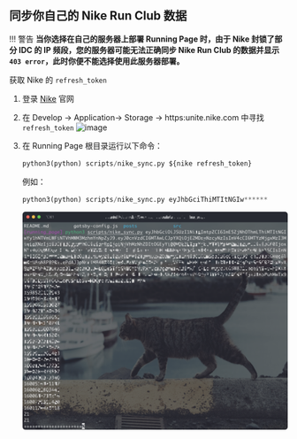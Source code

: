 ## 同步你自己的 Nike Run Club 数据

!!! 警告
	**当你选择在自己的服务器上部署 Running Page 时，由于 Nike 封锁了部分 IDC 的 IP 频段，您的服务器可能无法正确同步 Nike Run Club 的数据并显示 `403 error`，此时你便不能选择使用此服务器部署。**
	
获取 Nike 的 `refresh_token`

1. 登录 [Nike](https://www.nike.com) 官网
2. 在 Develop -> Application-> Storage -> https:unite.nike.com 中寻找 `refresh_token` 
![image](https://user-images.githubusercontent.com/15976103/94448123-23812b00-01dd-11eb-8143-4b0839c31d90.png)
3. 在 Running Page 根目录运行以下命令：

    ```python
    python3(python) scripts/nike_sync.py ${nike refresh_token}
    ```

    例如：

    ```python
    python3(python) scripts/nike_sync.py eyJhbGciThiMTItNGIw******
    ```

    ![example img](https://raw.githubusercontent.com/shaonianche/gallery/master/running_page/nike_sync_%20example.png)